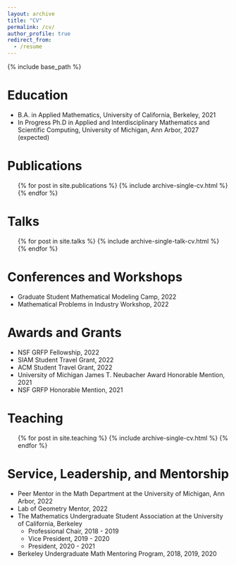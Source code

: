 ```yaml
---
layout: archive
title: "CV"
permalink: /cv/
author_profile: true
redirect_from:
  - /resume
---
```


{% include base_path %}

Education
======
* B.A. in Applied Mathematics, University of California, Berkeley, 2021
* In Progress Ph.D in Applied and Interdisciplinary Mathematics and Scientific Computing, University of Michigan, Ann Arbor, 2027 (expected)

Publications
======
  <ul>{% for post in site.publications %}
    {% include archive-single-cv.html %}
  {% endfor %}</ul>

Talks
======
  <ul>{% for post in site.talks %}
    {% include archive-single-talk-cv.html %}
  {% endfor %}</ul>

Conferences and Workshops
======
* Graduate Student Mathematical Modeling Camp, 2022
* Mathematical Problems in Industry Workshop, 2022

Awards and Grants
======
* NSF GRFP Fellowship, 2022
* SIAM Student Travel Grant, 2022
* ACM Student Travel Grant, 2022
* University of Michigan James T. Neubacher Award Honorable Mention, 2021
* NSF GRFP Honorable Mention, 2021

Teaching
======
  <ul>{% for post in site.teaching %}
    {% include archive-single-cv.html %}
  {% endfor %}</ul>

Service, Leadership, and Mentorship
======
* Peer Mentor in the Math Department at the University of Michigan, Ann Arbor, 2022
* Lab of Geometry Mentor, 2022
* The Mathematics Undergraduate Student Association at the University of California, Berkeley
  * Professional Chair, 2018 - 2019
  * Vice President, 2019 - 2020
  * President, 2020 - 2021
* Berkeley Undergraduate Math Mentoring Program, 2018, 2019, 2020
